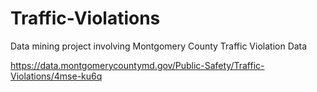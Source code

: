 # Traffic-Violations
Data mining project involving Montgomery County Traffic Violation Data

https://data.montgomerycountymd.gov/Public-Safety/Traffic-Violations/4mse-ku6q
